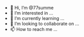 - 👋 Hi, I’m @77summe
- 👀 I’m interested in ...
- 🌱 I’m currently learning ...
- 💞️ I’m looking to collaborate on ...
- 📫 How to reach me ...

<!---
77summe/77summe is a ✨ special ✨ repository because its `README.md` (this file) appears on your GitHub profile.
You can click the Preview link to take a look at your changes.
--->
